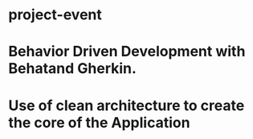 # project-event

# Behavior Driven Development with Behatand Gherkin.
# Use of clean architecture to create the core of the Application

